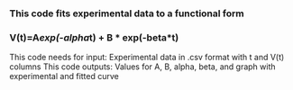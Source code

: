 ### This code fits experimental data to a functional form
### V(t)=A*exp(-alpha*t) + B * exp(-beta*t)

This code needs for input: Experimental data in .csv format with t and V(t) columns
This code outputs: Values for A, B, alpha, beta, and graph with experimental and fitted curve
